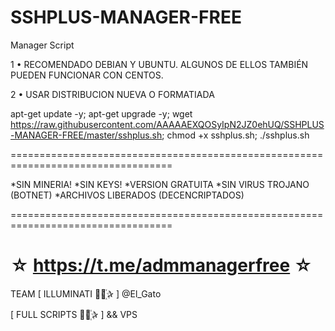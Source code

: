 ﻿# SSHPLUS-MANAGER-FREE

Manager Script

1 • RECOMENDADO DEBIAN Y UBUNTU. ALGUNOS DE ELLOS TAMBIÉN PUEDEN FUNCIONAR CON CENTOS.

2 • USAR DISTRIBUCION NUEVA O FORMATIADA

apt-get update -y; apt-get upgrade -y; wget https://raw.githubusercontent.com/AAAAAEXQOSyIpN2JZ0ehUQ/SSHPLUS-MANAGER-FREE/master/sshplus.sh; chmod +x sshplus.sh; ./sshplus.sh

==================================================================================

*SIN MINERIA! *SIN KEYS! *VERSION GRATUITA *SIN VIRUS TROJANO (BOTNET) *ARCHIVOS LIBERADOS (DECENCRIPTADOS)

==================================================================================

☆ https://t.me/admmanagerfree ☆
=================================================
TEAM [ ILLUMINATI ⃘⃤꙰✰ ] @El_Gato

[ FULL SCRIPTS ⃘⃤꙰✰ ] && VPS


